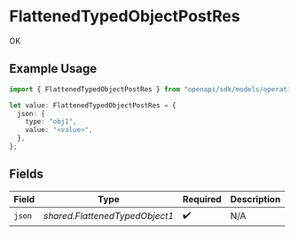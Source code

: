 # FlattenedTypedObjectPostRes

OK

## Example Usage

```typescript
import { FlattenedTypedObjectPostRes } from "openapi/sdk/models/operations";

let value: FlattenedTypedObjectPostRes = {
  json: {
    type: "obj1",
    value: "<value>",
  },
};
```

## Fields

| Field                          | Type                           | Required                       | Description                    |
| ------------------------------ | ------------------------------ | ------------------------------ | ------------------------------ |
| `json`                         | *shared.FlattenedTypedObject1* | :heavy_check_mark:             | N/A                            |